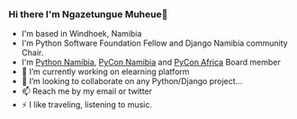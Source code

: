 
### Hi there I'm Ngazetungue Muheue👋

- I'm based in Windhoek, Namibia
- I'm Python Software Foundation Fellow and Django Namibia community Chair.
- I'm [Python Namibia](pynamibia.herokuapp.com/), [PyCon Namibia](https://na.pycon.org/) and [PyCon Africa](https://africa.pycon.org/) Board member
- 🔭 I’m currently working on elearning platform
- 👯 I’m looking to collaborate on any Python/Django project...
- 📫 Reach me by my email or twitter
- ⚡ I like traveling, listening to music.

